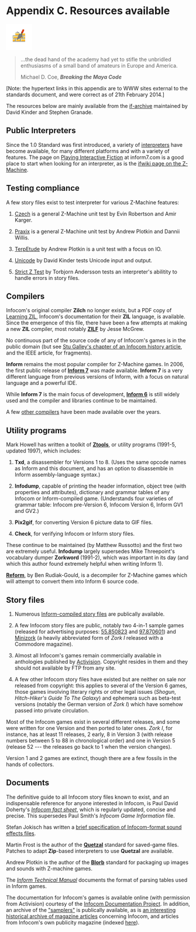 # Appendix C. Resources available

![](./images/iconac.gif)

> ...the dead hand of the academy had yet to stifle the unbridled enthusiasms of a small band of amateurs in Europe and America.
>
> Michael D. Coe, _**Breaking the Maya Code**_

[Note: the hypertext links in this appendix are to WWW sites external to the standards document, and were correct as of 21th February 2014.]

The resources below are mainly available from the [if-archive](http://www.ifarchive.org/if-archive/) maintained by David Kinder and Stephen Granade.

## Public Interpreters

Since the 1.0 Standard was first introduced, a variety of [interpreters](http://www.ifarchive.org/indexes/if-archiveXinfocomXinterpreters.html) have become available, for many different platforms and with a variety of features. The page on [Playing Interactive Fiction](http://inform7.com/if/interpreters/) at inform7.com is a good place to start when looking for an interpreter, as is the [ifwiki page on the Z-Machine](http://www.ifwiki.org/index.php/Z-machine#Assorted_Z-machine_interpreters).

## Testing compliance

A few story files exist to test interpreter for various Z-Machine features:

1. [Czech](http://ifarchive.org/if-archive/infocom/interpreters/tools/czech_0_8.zip) is a general Z-Machine unit test by Evin Robertson and Amir Karger.

1. [Praxix](http://eblong.com/zarf/ftp/praxix.z5) is a general Z-Machine unit test by Andrew Plotkin and Dannii Willis.

1. [TerpEtude](http://ifarchive.org/if-archive/infocom/interpreters/tools/etude.tar.Z) by Andrew Plotkin is a unit test with a focus on IO.

1. [Unicode](http://curiousdannii.github.com/if/tests/unicode.z5) by David Kinder tests Unicode input and output.

1. [Strict Z Test](http://ifarchive.org/if-archive/infocom/interpreters/tools/strictz.z5) by Torbjorn Andersson tests an interpreter's abilitity to handle errors in story files.

## Compilers

Infocom's original compiler **Zilch** no longer exists, but a PDF copy of [Learning ZIL](http://www.xlisp.org/zil.pdf), Infocom's documentation for their **ZIL** language, is available. Since the emergence of this file, there have been a few attempts at making a new **ZIL** compiler, most notably [**ZILF**](https://sourceforge.net/projects/zilf/) by Jesse McGrew.

No continuous part of the source code of any of Infocom's games is in the public domain (but see [Stu Galley's chapter of an Infocom history article](http://www.ifarchive.org/if-archive/infocom/articles/NZT-Zorkhistory.txt), and the IEEE article, for fragments).

**Inform** remains the most popular compiler for Z-Machine games. In 2006, the first public release of [**Inform 7**](http://inform7.com/) was made available. **Inform 7** is a very different language from previous versions of Inform, with a focus on natural language and a powerful IDE.

While **Inform 7** is the main focus of development, [**Inform 6**](http://inform-fiction.org/) is still widely used and the compiler and libraries continue to be maintained.

A few [other compilers](http://www.ifarchive.org/indexes/if-archiveXinfocomXcompilers.html) have been made available over the years.

## Utility programs

Mark Howell has written a toolkit of [**Ztools**](http://www.ifarchive.org/indexes/if-archiveXinfocomXtoolsXztools.html), or utility programs (1991-5, updated 1997), which includes:

1. **Txd**, a disassembler for Versions 1 to 8. (Uses the same opcode names as Inform and this document, and has an option to disassemble in Inform assembly-language syntax.)

1. **Infodump**, capable of printing the header information, object tree (with properties and attributes), dictionary and grammar tables of any Infocom or Inform-compiled game. (Understands four varieties of grammar table: Infocom pre-Version 6, Infocom Version 6, Inform GV1 and GV2.)

1. **Pix2gif**, for converting Version 6 picture data to GIF files.

1. **Check**, for verifying Infocom or Inform story files.

These continue to be maintained (by Matthew Russotto) and the first two are extremely useful. **Infodump** largely supersedes Mike Threepoint's vocabulary dumper **Zorkword** (1991-2), which was important in its day (and which this author found extremely helpful when writing Inform 1).

[**Reform**](http://www.ifarchive.org/indexes/if-archiveXinfocomXtoolsXreform.html), by Ben Rudiak-Gould, is a decompiler for Z-Machine games which will attempt to convert them into Inform 6 source code.

## Story files

1. Numerous [Inform-compiled story files](http://www.ifarchive.org/indexes/if-archiveXgamesXzcode.html) are publically available.

1. A few Infocom story files are public, notably two 4-in-1 sample games (released for advertising purposes: [55.850823](http://www.ifarchive.org/if-archive/infocom/demos/sampler1_R55.z3) and [97.870601](http://www.ifarchive.org/if-archive/infocom/demos/sampler2.z3)) and [Minizork](http://www.ifarchive.org/if-archive/infocom/demos/minizork.z3) (a heavily abbreviated form of _Zork I_ released with a Commodore magazine).

1. Almost all Infocom's games remain commercially available in anthologies published by [Activision](http://www.activision.com/). Copyright resides in them and they should not available by FTP from any site.

1. A few other Infocom story files have existed but are neither on sale nor released from copyright: this applies to several of the Version 6 games, those games involving literary rights or other legal issues (_Shogun_, _Hitch-Hiker's Guide To The Galaxy_) and ephemera such as beta-test versions (notably the German version of _Zork I_) which have somehow passed into private circulation.

Most of the Infocom games exist in several different releases, and some were written for one Version and then ported to later ones. _Zork I_, for instance, has at least 11 releases, 2 early, 8 in Version 3 (with release numbers between 5 to 88 in chronological order) and one in Version 5 (release 52 --- the releases go back to 1 when the version changes).

Version 1 and 2 games are extinct, though there are a few fossils in the hands of collectors.

## Documents

The definitive guide to all Infocom story files known to exist, and an indispensable reference for anyone interested in Infocom, is Paul David Doherty's [_Infocom fact sheet_](http://www.ifarchive.org/if-archive/infocom/info/fact-sheet.txt), which is regularly updated, concise and precise. This supersedes Paul Smith's _Infocom Game Information_ file.

Stefan Jokisch has written a [brief specification of Infocom-format sound effects files](http://www.ifarchive.org/if-archive/infocom/info/sound_format.txt).

Martin Frost is the author of the [**Quetzal**](http://inform-fiction.org/zmachine/standards/quetzal/index.html) standard for saved-game files. Patches to adapt **Zip**-based interpreters to use **Quetzal** are available.

Andrew Plotkin is the author of the [**Blorb**](http://www.eblong.com/zarf/blorb/blorb.html) standard for packaging up images and sounds with Z-machine games.

The [_Inform Technical Manual_](http://www.inform-fiction.org/source/tm/TechMan.txt) documents the format of parsing tables used in Inform games.

The documentation for Infocom's games is available online (with permission from Activision) courtesy of the [Infocom Documentation Project](http://infodoc.plover.net/). In addition, an archive of the ["samplers"](http://www.ifarchive.org/indexes/if-archiveXinfocomXshipped-documentation.html) is publically available, as is [an interesting historical archive of magazine articles](http://www.ifarchive.org/indexes/if-archiveXinfocomXarticles.html) concerning Infocom, and articles from Infocom's own publicity magazine (indexed [here](http://www.ifarchive.org/if-archive/infocom/NZT+TSL/NZT+TSL.list)).
